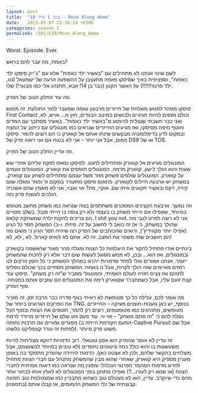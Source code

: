 ```yaml
---
layout: post
title:  "עונה 1 פרק 10 – Move Along Home"
date:   2013-05-07 22:34:14 +0300
categories: season_1
permalink: /S01/E10/Move_Along_Home
---
```

Worst. Episode. Ever.

באמת, מה עבר להם בראש?

לשם שינוי אנחנו לא מתחילים עם "באשיר ילד כאפות" אלא עם "ג'ייק סיסקו ילד כאפות", וספציפית באיך שסיסקו פאפה מתעצבן על ההשפעה הרעה של ישמעאל (נוג, ילד פרנגי!!!!!!) על האוצר הקטן (כבר בן 14! אבא, תתנהג אלי כמו מבוגר!) שלו.

וזה עוד החלק הטוב של הפרק.

סיסקו ממהר לפגוש משלחת של חייזרים מרבעון גאמה שמעבר לחור התולעת. זה מפגש First Contact וכולם מנסים להיות חגיגיים ולבושים במיטב הבגדים, חוץ מ... אויש, לא, ואני כבר חשבתי שנצליח להימנע מ"באשיר ילד כאפות". באשיר מסתבך עם המדים וחוטף נזיפה מסיסקו, ואז מגיעים החייזרים שנראים כמו מונגולים עם כיתוב על המצח ובמקום לדון בדיפלומטיה מבקשים שינחו אותם אל קווארק כי הם רוצים להמר. סיסקו המום, אבל אני יותר – אני לא בטוח אם אני רואה פרק של DS9 או של TOS.

וזה עדיין החלק הטוב של הפרק.

המונגולים מגיעים אל קווארק ומתחילים לחגוג. לסיסקו נמאס לפקח עליהם אחרי שש שעות והוא הולך לישון. קווארק מרמה. המונגולים תופסים את קווארק. המונגולים זועמים על קווארק. המונגולים שולפים משחק מוזר משל עצמם ומתחילים לשחק עם קווארק. במשחק יש ארבעה חיילים לקווארק. פתאום סיסקו מתעורר במקום זר ומוזר ומגלה שגם קירה, דקס ובאשיר תקועים איתו שם. אוקיי, מה? אוי ואבוי, אני לא מאמין שהם אשכרה הולכים לעשות פרק כזה.

וזה נמשך. ארבעת הקצינים המסכנים משתתפים במה שנראה כמו משחק מחשב מטופש במיוחד, שאפילו אם הייתי משחק בו בעצמי ולא רק צופה בו הייתי סובל. בשלב מסויים הם צריכים לחקות ילדה שמשחקת קלאס. I shit you not. אני לא רוצה לפרט לגבי מה שהולך במשחק, כי א) זה כואב לי לחשוב על זה. פיזית. ו-ב) המשחק חסר כל הגיון (אפילו יותר מקווידיץ'), ורואים שהכותבים של הפרק רצו שיהיה חסר הגיון כי משום מה הם חושבים שזה משפר את המצב. זה לא. אתם לא לואיס קארול. לא , לא, לא!

בינתיים אודו מתחיל לחקור את היעלמות כל הצוות ומגלה מהר מאוד שהאשמה בקווארק ובמונגולים, ואז הוא... ובכן, לא ממש מסוגל לעשות שום דבר אלא רק לחכות שהמשחק ייגמר. אנחנו אמורים אולי לפחד שדמויות ייהרגו במהלך המשחק כי כל הזמן זורקים לנו רמזים מאיימים שזה הולך לקרות, אבל נו באמת. המשחק מסתיים בכך שכולם נופלים לתהום ואז צצים חזרה לעולם האמיתי, והמונגולי מסביר ש"זה רק משחק". סיסקו עוד קצת זועם עליו, אבל כשמתברר שקווארק רימה את המונגולים הם עוזבים אותם במנוחה. סוף הפרק.

מה אומר לכם, עלילה כל כך מטופשת לא ראיתי באף סדרה כבר הרבה זמן. זה מזכיר את הפרקים הגרועים ביותר של TNG. בנוסף, יש כאן גזענות-חוצנים מעיקה – החייזרים מטופשים, מתנהגים כמו מטומטמים, רוצים רק להמר, חוטפים את הצוות ובסוף הכל נסלח להם כי "זה סתם משחק" – אוי ווי. עוד פעם גזע שלם של חייזרים מרודד לרמת מפגרים גמורים עם תרבות נחותה (הפעם הקודמת הייתה ב-Captive Pursuit אבל שם לפחות זה עורר קונפליקט כלשהו). פשוט פרק מיותר.

זה עדיין לא אומר שהפרק הוא אסון טוטאלי. רוב הדמויות דווקא מצליחות להיות משעשעות בו והוא כולל כמה ציטוטים נחמדים (לא טובים במיוחד לכשעצמם, אבל מוצלחים בהקשר שלהם, ולכן לא אצטט כאן). הדמות היחידה שהפרק מתמקד בה באופן מעניין מספיק היא קווארק, שאחרי שהוא מבין שהמשחק מתנהל עם חברי הצוות מתחיל לחרוג מדמות המהמר הפרנגי הנכלולי ומפגין מה שנראה כמו דאגה אמיתית לחברי הצוות (או שמא רק לעורו...?) ואפילו מתחנן בפני המונגולים לא לאלץ אותו לבחור אחד מהם כדי שיוקרב. עדיין, הוא לא מצטלם טוב כשהוא מתבכיין כמו שמצטלמת טוב תמונה קבוצתית של כלי המשחק ההמומים, אז קבלו אותם (בתמונה).